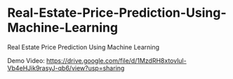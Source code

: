 # Real-Estate-Price-Prediction-Using-Machine-Learning
Real Estate Price Prediction Using Machine Learning

Demo Video: https://drive.google.com/file/d/1MzdRH8xtovlul-Vb4eHJik9rasyJ-qb6/view?usp=sharing

